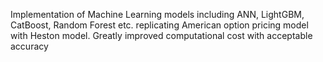 Implementation of Machine Learning models including ANN, LightGBM, CatBoost, Random Forest etc. replicating American option pricing model with Heston model. Greatly improved computational cost with acceptable accuracy
